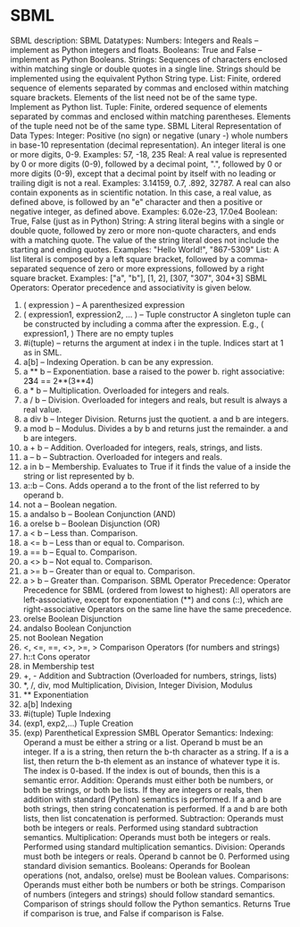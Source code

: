 # SBML
SBML description:
SBML Datatypes:
Numbers: Integers and Reals – implement as Python integers
 and floats.
Booleans: True and False – implement as Python Booleans.
Strings: Sequences of characters enclosed within matching
 single or double quotes in a single line. Strings
 should be implemented using the equivalent Python
 String type.
List: Finite, ordered sequence of elements separated by
 commas and enclosed within matching square
 brackets. Elements of the list need not be of the
 same type. Implement as Python list.
Tuple: Finite, ordered sequence of elements separated by
 commas and enclosed within matching parentheses.
 Elements of the tuple need not be of the same
 type.
SBML Literal Representation of Data Types:
Integer: Positive (no sign) or negative (unary -) whole
 numbers in base-10 representation (decimal
 representation). An integer literal is one or more
 digits, 0-9.
 Examples: 57, -18, 235
Real: A real value is represented by 0 or more digits
 (0-9), followed by a decimal point, ".", followed
 by 0 or more digits (0-9), except that a decimal
 point by itself with no leading or trailing digit
 is not a real.
 Examples: 3.14159, 0.7, .892, 32787. 
 A real can also contain exponents as in scientific
 notation. In this case, a real value, as defined
 above, is followed by an "e" character and then a
 positive or negative integer, as defined above.
 Examples: 6.02e-23, 17.0e4
Boolean: True, False (just as in Python)
String: A string literal begins with a single or double
 quote, followed by zero or more non-quote
 characters, and ends with a matching quote. The
 value of the string literal does not include the
 starting and ending quotes.
 Examples: "Hello World!", "867-5309"
List: A list literal is composed by a left square
 bracket, followed by a comma-separated sequence of
 zero or more expressions, followed by a right
 square bracket.
 Examples: ["a", "b"], [1, 2], [307, "307", 304+3]
SBML Operators:
Operator precedence and associativity is given below.
01. ( expression ) – A parenthesized expression
02. ( expression1, expression2, … ) – Tuple constructor
A singleton tuple can be constructed by including a comma
after the expression.
E.g., ( expression1, )
There are no empty tuples
03. #i(tuple) – returns the argument at index i in the
 tuple. Indices start at 1 as in SML.
04. a[b] – Indexing Operation. b can be any expression.
05. a ** b – Exponentiation. base a raised to the power b.
 right associative: 2**3**4 == 2**(3**4)
06. a * b – Multiplication. Overloaded for integers and
 reals.
07. a / b – Division. Overloaded for integers and reals,
 but result is always a real value. 
08. a div b – Integer Division. Returns just the quotient.
 a and b are integers.
09. a mod b – Modulus. Divides a by b and returns just the
 remainder. a and b are integers.
10. a + b – Addition. Overloaded for integers, reals,
 strings, and lists.
11. a – b – Subtraction. Overloaded for integers and reals.
12. a in b – Membership. Evaluates to True if it finds the
 value of a inside the string or list
 represented by b.
13. a::b – Cons. Adds operand a to the front of the list
 referred to by operand b.
14. not a – Boolean negation.
15. a andalso b – Boolean Conjunction (AND)
16. a orelse b – Boolean Disjunction (OR)
17. a < b – Less than. Comparison.
18. a <= b – Less than or equal to. Comparison.
19. a == b – Equal to. Comparison.
20. a <> b – Not equal to. Comparison.
21. a >= b – Greater than or equal to. Comparison.
22. a > b – Greater than. Comparison.
SBML Operator Precedence:
Operator Precedence for SBML (ordered from lowest to
highest):
All operators are left-associative, except for
exponentiation (**) and
cons (::), which are right-associative
Operators on the same line have the same precedence. 
01. orelse Boolean Disjunction
02. andalso Boolean Conjunction
03. not Boolean Negation
04. <, <=, ==, <>, >=, > Comparison Operators (for
 numbers and strings)
05. h::t Cons operator
06. in Membership test
07. +, - Addition and Subtraction
 (Overloaded for numbers,
 strings, lists)
08. *, /, div, mod Multiplication, Division,
 Integer Division, Modulus
09. ** Exponentiation
10. a[b] Indexing
11. #i(tuple) Tuple Indexing
12. (exp1, exp2,...) Tuple Creation
13. (exp) Parenthetical Expression
SMBL Operator Semantics:
Indexing: Operand a must be either a string or a list.
 Operand b must be an integer. If a is a string,
 then return the b-th character as a string. If a
 is a list, then return the b-th element as an
 instance of whatever type it is. The index is
 0-based. If the index is out of bounds, then this
 is a semantic error.
Addition: Operands must either both be numbers, or both be
 strings, or both be lists. If they are integers
 or reals, then addition with standard (Python)
 semantics is performed. If a and b are both
 strings, then string concatenation is performed.
 If a and b are both lists, then list
 concatenation is performed.
Subtraction: Operands must both be integers or reals.
 Performed using standard subtraction
 semantics.
Multiplication: Operands must both be integers or reals.
 Performed using standard multiplication
 semantics. 
Division: Operands must both be integers or reals. Operand
 b cannot be 0. Performed using standard division
 semantics.
Booleans: Operands for Boolean operations (not, andalso,
 orelse) must be Boolean values.
Comparisons: Operands must either both be numbers or both
 be strings. Comparison of numbers (integers
 and strings) should follow standard semantics.
 Comparison of strings should follow the Python
 semantics. Returns True if comparison is true,
 and False if comparison is False. 
